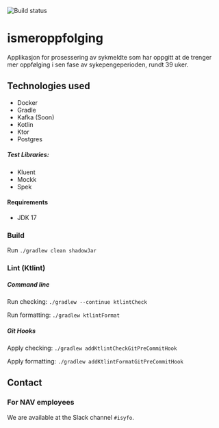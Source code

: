 ![Build status](https://github.com/navikt/ismeroppfolging/workflows/main/badge.svg?branch=main)

# ismeroppfolging

Applikasjon for prosessering av sykmeldte som har oppgitt at de trenger mer oppfølging i sen fase av sykepengeperioden, rundt 39 uker.

## Technologies used

* Docker
* Gradle
* Kafka (Soon)
* Kotlin
* Ktor
* Postgres

##### Test Libraries:

* Kluent
* Mockk
* Spek

#### Requirements

* JDK 17

### Build

Run `./gradlew clean shadowJar`

### Lint (Ktlint)

##### Command line

Run checking: `./gradlew --continue ktlintCheck`

Run formatting: `./gradlew ktlintFormat`

##### Git Hooks

Apply checking: `./gradlew addKtlintCheckGitPreCommitHook`

Apply formatting: `./gradlew addKtlintFormatGitPreCommitHook`

## Contact

### For NAV employees

We are available at the Slack channel `#isyfo`.